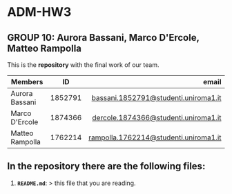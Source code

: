 # ADM-HW3
## GROUP 10: Aurora Bassani, Marco D'Ercole, Matteo Rampolla

This is the **repository** with the final work of our team.

| Members        | ID           | email  |
| ------------- |:-------------:| -----:|
| Aurora Bassani | 1852791      |  bassani.1852791@studenti.uniroma1.it |
| Marco D'Ercole  | 1874366 | dercole.1874366@studenti.uniroma1.it |
| Matteo Rampolla  | 1762214      |  rampolla.1762214@studenti.uniroma1.it |

## In the repository there are the following files:

1. __`README.md`__:
                    > this file that you are reading.
